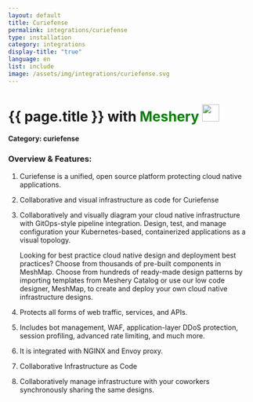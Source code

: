```yaml
---
layout: default
title: Curiefense
permalink: integrations/curiefense
type: installation
category: integrations
display-title: "true"
language: en
list: include
image: /assets/img/integrations/curiefense.svg
---
```


<h1>{{ page.title }} with <span style="font-weight: bold; color: green;">Meshery</span> <img src="{{ page.image }}" style="width: 35px; height: 35px;" /></h1>


#### Category: curiefense

### Overview & Features:
1. Curiefense is a unified, open source platform protecting cloud native applications.

2. Collaborative and visual infrastructure as code for Curiefense

4. 
    Collaboratively and visually diagram your cloud native infrastructure with GitOps-style pipeline integration. Design, test, and manage configuration your Kubernetes-based, containerized applications as a visual topology.



    Looking for best practice cloud native design and deployment best practices? Choose from thousands of pre-built components in MeshMap. Choose from hundreds of ready-made design patterns by importing templates from Meshery Catalog or use our low code designer, MeshMap, to create and deploy your own cloud native infrastructure designs.



5. Protects all forms of web traffic, services, and APIs.

6. Includes bot management, WAF, application-layer DDoS protection, session profiling, advanced rate limiting, and much more.

7. It is integrated with NGINX and Envoy proxy.

8. Collaborative Infrastructure as Code

9. Collaboratively manage infrastructure with your coworkers synchronously sharing the same designs.

